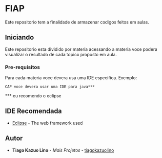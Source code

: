 # FIAP

Este repositorio tem a finalidade de armazenar codigos feitos em aulas.

## Iniciando

Este repositorio esta dividido por materia acessando a materia voce podera visualizar o resultado de cada topico proposto em aula.

### Pre-requisitos

Para cada materia voce devera usa uma IDE especifica.
Exemplo:
```
CAP voce devera usar uma IDE para java***
```
*** eu recomendo o eclipse

## IDE Recomendada

* [Eclipse](https://www.eclipse.org/downloads/download.php?file=/oomph/epp/2020-03/R/) - The web framework used

## Autor

* **Tiago Kazuo Lino** - *Mais Projetos* - [tiagokazuolino](https://github.com/tiagokazuolino)
